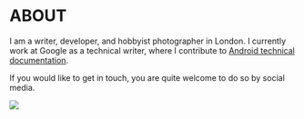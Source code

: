 <h1>ABOUT</h1>

I am a writer, developer, and hobbyist photographer in London. I currently work at Google as a technical writer, where I contribute to <a href="https://www.developer.android.com">Android technical documentation</a>. 

If you would like to get in touch, you are quite welcome to do so by social media.    

![](images/headshot.jpg)


